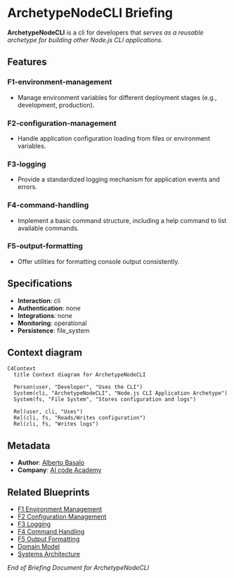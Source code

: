 # **ArchetypeNodeCLI** Briefing

**ArchetypeNodeCLI** is a cli for developers that _serves as a reusable archetype for building other Node.js CLI applications._

## Features

### F1-environment-management
- Manage environment variables for different deployment stages (e.g., development, production).

### F2-configuration-management
- Handle application configuration loading from files or environment variables.

### F3-logging
- Provide a standardized logging mechanism for application events and errors.

### F4-command-handling
- Implement a basic command structure, including a help command to list available commands.

### F5-output-formatting
- Offer utilities for formatting console output consistently.

## Specifications

- **Interaction**: cli
- **Authentication**: none
- **Integrations**: none
- **Monitoring**: operational
- **Persistence**: file_system

## Context diagram

```mermaid
C4Context
  title Context diagram for ArchetypeNodeCLI

  Person(user, "Developer", "Uses the CLI")
  System(cli, "ArchetypeNodeCLI", "Node.js CLI Application Archetype")
  System(fs, "File System", "Stores configuration and logs")

  Rel(user, cli, "Uses")
  Rel(cli, fs, "Reads/Writes configuration")
  Rel(cli, fs, "Writes logs")
```

## Metadata

- **Author**: [Alberto Basalo](albertobasalo@aicode.academy)
- **Company**: [AI code Academy](https://aicode.academy)

## Related Blueprints

- [F1 Environment Management](/docs/f1-environment-management.blueprint.md)
- [F2 Configuration Management](/docs/f2-configuration-management.blueprint.md)
- [F3 Logging](/docs/f3-logging.blueprint.md)
- [F4 Command Handling](/docs/f4-command-handling.blueprint.md)
- [F5 Output Formatting](/docs/f5-output-formatting.blueprint.md)
- [Domain Model](/docs/domain-model.blueprint.md)
- [Systems Architecture](/docs/systems-architecture.blueprint.md)

_End of Briefing Document for ArchetypeNodeCLI_